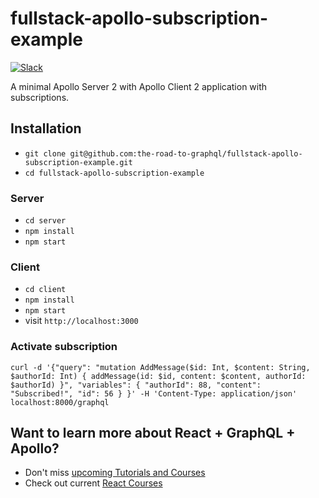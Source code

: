 # fullstack-apollo-subscription-example

[![Slack](https://slack-the-road-to-learn-react.wieruch.com/badge.svg)](https://slack-the-road-to-learn-react.wieruch.com/)

A minimal Apollo Server 2 with Apollo Client 2 application with subscriptions.

## Installation

* `git clone git@github.com:the-road-to-graphql/fullstack-apollo-subscription-example.git`
* `cd fullstack-apollo-subscription-example`

### Server

* `cd server`
* `npm install`
* `npm start`

### Client

* `cd client`
* `npm install`
* `npm start`
* visit `http://localhost:3000`

### Activate subscription

```
curl -d '{"query": "mutation AddMessage($id: Int, $content: String, $authorId: Int) { addMessage(id: $id, content: $content, authorId: $authorId) }", "variables": { "authorId": 88, "content": "Subscribed!", "id": 56 } }' -H 'Content-Type: application/json' localhost:8000/graphql
```

## Want to learn more about React + GraphQL + Apollo?

* Don't miss [upcoming Tutorials and Courses](https://www.getrevue.co/profile/rwieruch)
* Check out current [React Courses](https://roadtoreact.com)
